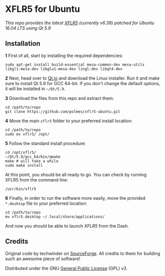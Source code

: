 # XFLR5 for Ubuntu

*This repo provides the latest [XFLR5](http://www.xflr5.com/xflr5.htm) (currently v6.39) patched for Ubuntu 16.04 LTS using Qt 5.9*

## Installation

**1** First of all, start by installing the required dependencies:
```
sudo apt-get install build-essential mesa-common-dev mesa-utils libgl1-mesa-dev libglu1-mesa-dev lingl-dev libqt4-dev
```

**2** Next, head over to [Qt.io](https://www.qt.io/download-qt-installer) and download the Linux installer. Run it and make sure to install Qt 5.9 for GCC 64-bit.
If you don't change the default options, it will be installed in `~/Qt/5.9`.

**3** Download the files from this repo and extract them:
```
cd /path/to/repo
git clone https://github.com/polmes/xflr5-ubuntu.git
```

**4** Move the main `xflr5` folder to your preferred install location:
```
cd /path/to/repo
sudo mv xflr5/ /opt/
```

**5** Follow the standard install procedure:
```
cd /opt/xflr5/
~/Qt/5.9/gcc_64/bin/qmake
make # will take a while
sudo make install
```

At this point, you should be all ready to go. You can check by running XFLR5 from the command line:
```
/usr/bin/xflr5
```

**6** Finally, in order to run the software more easily, move the provided `*.desktop` file to your preferred location:
```
cd /path/to/repo
mv xflr5.desktop ~/.local/share/applications/
```
And now you should be able to launch *XFLR5* from the Dash.

## Credits

Original code by techwinder on [SourceForge](https://sourceforge.net/projects/xflr5/). All credits to them for building such an awesome piece of software!

Distributed under the GNU [General Public License](https://www.gnu.org/licenses/gpl.html) (GPL) v3.
